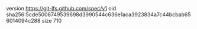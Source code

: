 version https://git-lfs.github.com/spec/v1
oid sha256:5cde5006749539698d3990544c636e1aca3923834a7c44bcbab656014094c288
size 710
